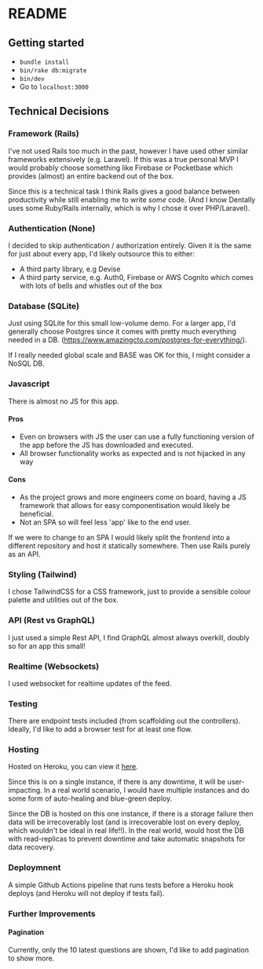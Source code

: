 # README

## Getting started

- `bundle install`
- `bin/rake db:migrate`
- `bin/dev`
- Go to `localhost:3000`

## Technical Decisions

### Framework (Rails)

I've not used Rails too much in the past, however I have used other similar frameworks extensively (e.g. Laravel). If this was a true personal MVP I would probably choose something like Firebase or Pocketbase which provides (almost) an entire backend out of the box.

Since this is a technical task I think Rails gives a good balance between productivity while still enabling me to write _some_ code. (And I know Dentally uses some Ruby/Rails internally, which is why I chose it over PHP/Laravel).

### Authentication (None)

I decided to skip authentication / authorization entirely. Given it is the same for just about every app, I'd likely outsource this to either:
 - A third party library, e.g Devise
 - A third party service, e.g. Auth0, Firebase or AWS Cognito which comes with lots of bells and whistles out of the box

### Database (SQLite)

Just using SQLite for this small low-volume demo. For a larger app, I'd generally choose Postgres since it comes with pretty much everything needed in a DB. (https://www.amazingcto.com/postgres-for-everything/).

If I really needed global scale and BASE was OK for this, I might consider a NoSQL DB.

### Javascript

There is almost no JS for this app.

#### Pros
- Even on browsers with JS the user can use a fully functioning version of the app before the JS has downloaded and executed.
- All browser functionality works as expected and is not hijacked in any way
#### Cons
- As the project grows and more engineers come on board, having a JS framework that allows for easy componentisation would likely be beneficial.
- Not an SPA so will feel less 'app' like to the end user.

If we were to change to an SPA I would likely split the frontend into a different repository and host it statically somewhere. Then use Rails purely as an API.

### Styling (Tailwind)

I chose TailwindCSS for a CSS framework, just to provide a sensible colour palette and utilities out of the box.

### API (Rest vs GraphQL)

I just used a simple Rest API, I find GraphQL almost always overkill, doubly so for an app this small!

### Realtime (Websockets)

I used websocket for realtime updates of the feed. 


### Testing

There are endpoint tests included (from scaffolding out the controllers). Ideally, I'd like to add a browser test for at least one flow. 

### Hosting

Hosted on Heroku, you can view it [here](https://fathomless-garden-91108.herokuapp.com/questions).

Since this is on a single instance, if there is any downtime, it will be user-impacting. In a real world scenario, I would have multiple instances and do some form of auto-healing and blue-green deploy.

Since the DB is hosted on this one instance, if there is a storage failure then data will be irrecoverably lost (and is irrecoverable lost on every deploy, which wouldn't be ideal in real life!!). In the real world, would host the DB with read-replicas to prevent downtime and take automatic snapshots for data recovery.

### Deploymnent

A simple Github Actions pipeline that runs tests before a Heroku hook deploys (and Heroku will not deploy if tests fail).

### Further Improvements

#### Pagination

Currently, only the 10 latest questions are shown, I'd like to add pagination to show more.